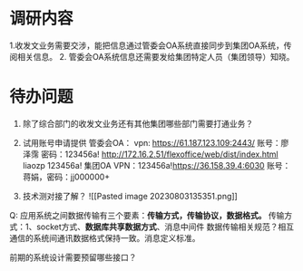# 调研内容
1.收发文业务需要交涉，能把信息通过管委会OA系统直接同步到集团OA系统，传阅相关信息。
2. 管委会OA系统信息还需要发给集团特定人员（集团领导）知晓。

# 待办问题

 1. 除了综合部门的收发文业务还有其他集团哪些部门需要打通业务？
 2. 试用账号申请提供
 管委会OA：
 vpn: https://61.187.123.109:2443/  账号：廖泽霈  密码：123456a!
 http://172.16.2.51/flexoffice/web/dist/index.html  liaozp 123456a!
 集团OA VPN：123456a!https://36.158.39.4:6030   账号：蒋娟，密码：jj000000+

1. 技术测对接了解？
![[Pasted image 20230803135351.png]]

Q: 应用系统之间数据传输有三个要素：**传输方式，传输协议，数据格式。**
传输方式：1、socket方式、**数据库共享数据方式**、消息中间件
数据传输相关规范？相互通信的系统间通讯数据格式保持一致。消息定义标准。

前期的系统设计需要预留哪些接口？